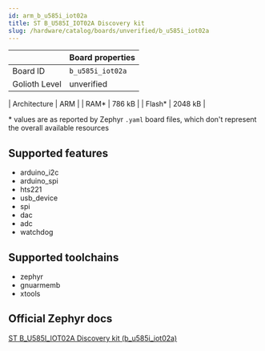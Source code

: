 ```yaml
---
id: arm_b_u585i_iot02a
title: ST B_U585I_IOT02A Discovery kit
slug: /hardware/catalog/boards/unverified/b_u585i_iot02a
---
```


[//]: # (This is an auto-generated file, do not edit! Changes to it will be lost upon re-generation)



|                | Board properties     |
| -------------  | -------------------- |
| Board ID       | `b_u585i_iot02a` |
| Golioth Level  | unverified       |

| Architecture   | ARM |
| RAM*           | 786 kB |
| Flash*         | 2048 kB |

\* values are as reported by Zephyr `.yaml` board files, which don't represent the overall available resources



## Supported features

* arduino_i2c
* arduino_spi
* hts221
* usb_device
* spi
* dac
* adc
* watchdog

## Supported toolchains

* zephyr
* gnuarmemb
* xtools

## Official Zephyr docs

[ST B_U585I_IOT02A Discovery kit (b_u585i_iot02a)](https://docs.zephyrproject.org/latest/boards/arm/b_u585i_iot02a/doc/index.html)
